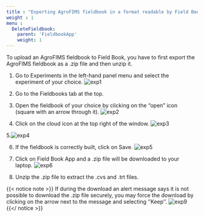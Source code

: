 ```yaml
---
title : "Exporting AgroFIMS fieldbook in a format readable by Field Book"
weight : 1
menu :
  DeleteFieldbook:
    parent: 'FieldbookApp'
    weight: 1
---
```


To upload an AgroFIMS fieldbook to Field Book, you have to first export the AgroFIMS fieldbook as a .zip file and then unzip it.
1.	Go to Experiments in the left-hand panel menu and select the experiment of your choice.
![exp1](https://agrofims.github.io/helpdocs/images/exp1.png)

2.	Go to the Fieldbooks tab at the top.
3.	Open the fieldbook of your choice by clicking on the “open” icon (square with an arrow through it). 
![exp2](https://agrofims.github.io/helpdocs/images/exp2.png)

4.	Click on the cloud icon at the top right of the window.
![exp3](https://agrofims.github.io/helpdocs/images/exp3.png)

5.![exp4](https://agrofims.github.io/helpdocs/images/exp4.png)

6.	If the fieldbook is correctly built, click on Save.
![exp5](https://agrofims.github.io/helpdocs/images/exp5.png)

7.	Click on Field Book App and a .zip file will be downloaded to your laptop.
![exp6](https://agrofims.github.io/helpdocs/images/exp6.png)

8.	Unzip the .zip file to extract the .cvs and .trt files.

{{< notice note >}}
   If during the download an alert message says it is not possible to download the .zip file securely, you may force the download by clicking on the arrow next to the message and selecting ‘’Keep’’.
   ![exp9](https://agrofims.github.io/helpdocs/images/exp9.png)
 {{</ notice >}}
